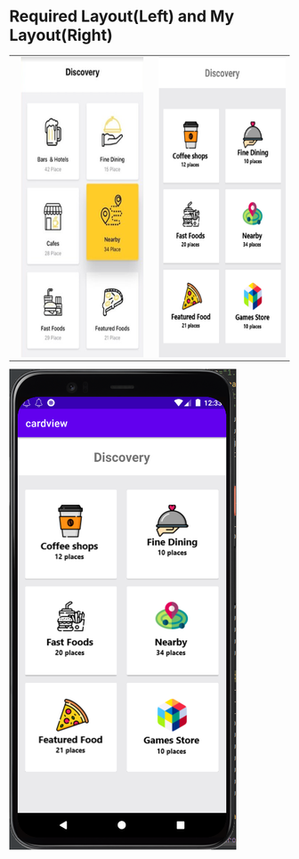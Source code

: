 # Required Layout(Left) and My Layout(Right)
<table>
  <th>
    <td> <img src="https://github.com/rukon-uddin/CSE-438-Smartphone-application-development/blob/main/Assignment%201/assets/cardview/req.png?raw=true"  alt="1" width = 260px height = 540px ></td>
  </th>

  <th>
  <td> <img src="https://github.com/rukon-uddin/CSE-438-Smartphone-application-development/blob/main/Assignment%201/assets/cardview/2.png?raw=true"  alt="1" width = 270px height = 540px ></td>
  </th> 
</table>
<img src="https://github.com/rukon-uddin/CSE-438-Smartphone-application-development/blob/main/Assignment%201/assets/cardview/1.PNG?raw=true"  alt="1" ></img>
